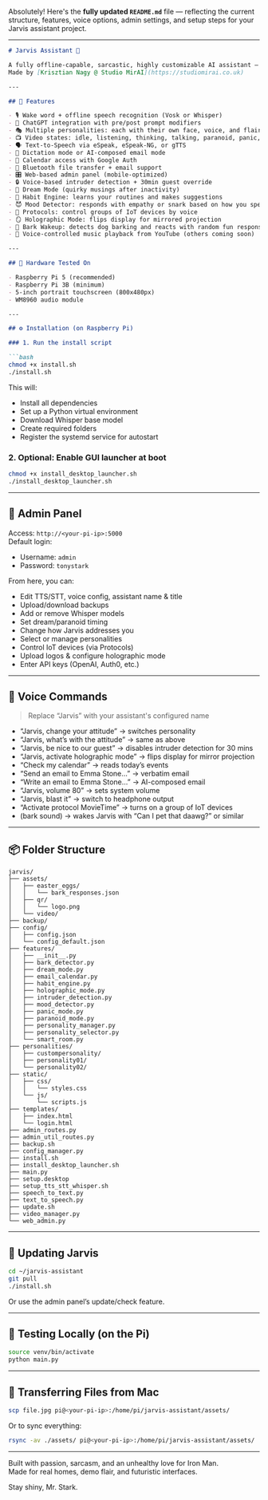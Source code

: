 Absolutely! Here's the **fully updated `README.md`** file — reflecting the current structure, features, voice options, admin settings, and setup steps for your Jarvis assistant project.

---

```markdown
# Jarvis Assistant 🧠

A fully offline-capable, sarcastic, highly customizable AI assistant — inspired by Iron Man’s JARVIS — built for Raspberry Pi.  
Made by [Krisztian Nagy @ Studio MirAI](https://studiomirai.co.uk)

---

## 🚀 Features

- 🎙️ Wake word + offline speech recognition (Vosk or Whisper)
- 🤖 ChatGPT integration with pre/post prompt modifiers
- 🎭 Multiple personalities: each with their own face, voice, and flair
- 📺 Video states: idle, listening, thinking, talking, paranoid, panic, dreaming
- 🗣️ Text-to-Speech via eSpeak, eSpeak-NG, or gTTS
- 💬 Dictation mode or AI-composed email mode
- 📅 Calendar access with Google Auth
- 📡 Bluetooth file transfer + email support
- 🎛️ Web-based admin panel (mobile-optimized)
- 🔒 Voice-based intruder detection + 30min guest override
- 🌙 Dream Mode (quirky musings after inactivity)
- 🧠 Habit Engine: learns your routines and makes suggestions
- 😈 Mood Detector: responds with empathy or snark based on how you speak
- 🎉 Protocols: control groups of IoT devices by voice
- 🪞 Holographic Mode: flips display for mirrored projection
- 🐶 Bark Wakeup: detects dog barking and reacts with random fun responses
- 🎵 Voice-controlled music playback from YouTube (others coming soon)

---

## 🧰 Hardware Tested On

- Raspberry Pi 5 (recommended)
- Raspberry Pi 3B (minimum)
- 5-inch portrait touchscreen (800x480px)
- WM8960 audio module

---

## ⚙️ Installation (on Raspberry Pi)

### 1. Run the install script

```bash
chmod +x install.sh
./install.sh
```

This will:
- Install all dependencies
- Set up a Python virtual environment
- Download Whisper base model
- Create required folders
- Register the systemd service for autostart

### 2. Optional: Enable GUI launcher at boot

```bash
chmod +x install_desktop_launcher.sh
./install_desktop_launcher.sh
```

---

## 🔧 Admin Panel

Access: `http://<your-pi-ip>:5000`  
Default login:  
- Username: `admin`  
- Password: `tonystark`

From here, you can:
- Edit TTS/STT, voice config, assistant name & title
- Upload/download backups
- Add or remove Whisper models
- Set dream/paranoid timing
- Change how Jarvis addresses you
- Select or manage personalities
- Control IoT devices (via Protocols)
- Upload logos & configure holographic mode
- Enter API keys (OpenAI, Auth0, etc.)

---

## 💬 Voice Commands

> Replace “Jarvis” with your assistant's configured name

- “Jarvis, change your attitude” → switches personality
- “Jarvis, what’s with the attitude” → same as above
- “Jarvis, be nice to our guest” → disables intruder detection for 30 mins
- “Jarvis, activate holographic mode” → flips display for mirror projection
- “Check my calendar” → reads today’s events
- “Send an email to Emma Stone…” → verbatim email
- “Write an email to Emma Stone…” → AI-composed email
- “Jarvis, volume 80” → sets system volume
- “Jarvis, blast it” → switch to headphone output
- “Activate protocol MovieTime” → turns on a group of IoT devices
- (bark sound) → wakes Jarvis with “Can I pet that daawg?” or similar

---

## 📦 Folder Structure

```
jarvis/
├── assets/
│   ├── easter_eggs/
│   │   └── bark_responses.json
│   ├── qr/
│   │   └── logo.png
│   └── video/
├── backup/
├── config/
│   ├── config.json
│   └── config_default.json
├── features/
│   ├── __init__.py
│   ├── bark_detector.py
│   ├── dream_mode.py
│   ├── email_calendar.py
│   ├── habit_engine.py
│   ├── holographic_mode.py
│   ├── intruder_detection.py
│   ├── mood_detector.py
│   ├── panic_mode.py
│   ├── paranoid_mode.py
│   ├── personality_manager.py
│   ├── personality_selector.py
│   └── smart_room.py
├── personalities/
│   ├── custompersonality/
│   ├── personality01/
│   └── personality02/
├── static/
│   ├── css/
│   │   └── styles.css
│   └── js/
│       └── scripts.js
├── templates/
│   ├── index.html
│   └── login.html
├── admin_routes.py
├── admin_util_routes.py
├── backup.sh
├── config_manager.py
├── install.sh
├── install_desktop_launcher.sh
├── main.py
├── setup.desktop
├── setup_tts_stt_whisper.sh
├── speech_to_text.py
├── text_to_speech.py
├── update.sh
├── video_manager.py
└── web_admin.py
```

---

## 🔁 Updating Jarvis

```bash
cd ~/jarvis-assistant
git pull
./install.sh
```

Or use the admin panel’s update/check feature.

---

## 🧪 Testing Locally (on the Pi)

```bash
source venv/bin/activate
python main.py
```

---

## 📩 Transferring Files from Mac

```bash
scp file.jpg pi@<your-pi-ip>:/home/pi/jarvis-assistant/assets/
```

Or to sync everything:

```bash
rsync -av ./assets/ pi@<your-pi-ip>:/home/pi/jarvis-assistant/assets/
```

---

Built with passion, sarcasm, and an unhealthy love for Iron Man.  
Made for real homes, demo flair, and futuristic interfaces.

Stay shiny, Mr. Stark.
